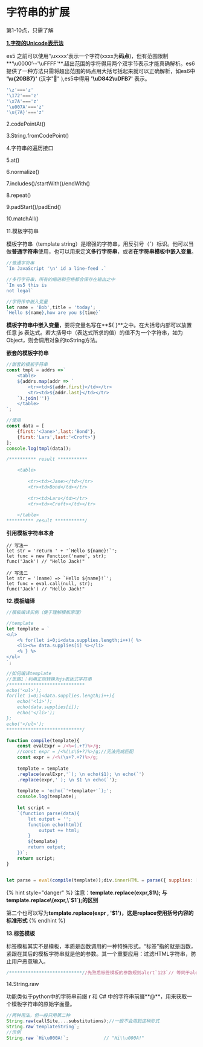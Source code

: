 # 字符串的扩展

第1-10点，只需了解

[**1.字符的Unicode表示法**](http://es6.ruanyifeng.com/#docs/string#%E5%AD%97%E7%AC%A6%E7%9A%84-Unicode-%E8%A1%A8%E7%A4%BA%E6%B3%95)

es5 之前可以使用'\uxxxx'表示一个字符\(xxxx为**码点**\)，但有范围限制**‘\u0000’--'\uFFFF'**.超出范围的字符得用两个双字节表示才能真确解析。es6提供了一种方法只需将超出范围的码点用大括号括起来就可以正确解析，如es6中 **'\u{20BB7}'** \(汉字"𐮷" \),es5中得用 **'\uD842\uDFB7'** 表示。

```javascript
'\z'==='z'
'\172'==='z'
'\x7A'==='z'
'\u007A'==='z'
'\u{7A}'==='z'
```

2.codePointAt\(\)

3.String.fromCodePoint\(\)

4.字符串的遍历接口

5.at\(\)

6.normalize\(\)

7.includes\(\)/startWith\(\)/endWith\(\)

8.repeat\(\)

9.padStart\(\)/padEnd\(\)

10.matchAll\(\)

11.模板字符串

模板字符串（template string）是增强的字符串，用反引号（**\`**）标识。他可以当做**普通字符串**使用，也可以用来定**义多行字符串**，或者**在字符串模板中嵌入变量**。

```javascript
//普通字符串
`In JavaScript '\n' id a line-feed .`

//多行字符串，所有的缩进和空格都会保存在输出之中
`In es5 this is 
not legal`

//字符传中嵌入变量
let name = 'Bob',title = 'today';
`Hello ${name},how are you ${time}`  


```

**模板字符串中嵌入变量**，要将变量名写在**${ }**之中。在大括号内部可以放置任意 **js** 表达式。若大括号中（表达式所求的值）的值不为一个字符串，如为Object，则会调用对象的toString方法。

**嵌套的模板字符串**

```javascript
//嵌套的模板字符串
const tmpl = addrs =>`
    <table>
    ${addrs.map(addr => `
        <tr><td>${addr.first}</td></tr>
        <tr><td>${addr.last}</td></tr>
    `).join('')}
    </table>
`;

//使用
const data = [
    {first:'<Jane>',last:'Bond'},
    {first:'Lars',last:'<Croft>'}
];
console.log(tmpl(data));

/********** result ***********

    <table>
    
        <tr><td><Jane></td></tr>
        <tr><td>Bond</td></tr>
    
        <tr><td>Lars</td></tr>
        <tr><td><Croft></td></tr>
    
    </table>
********** result ***********/
```

**引用模板字符串本身**

```text
// 写法一
let str = 'return ' + '`Hello ${name}!`';
let func = new Function('name', str);
func('Jack') // "Hello Jack!"

// 写法二
let str = '(name) => `Hello ${name}!`';
let func = eval.call(null, str);
func('Jack') // "Hello Jack!"
```

**12.模板编译**

```javascript
//模板编译实例（便于理解模板原理）

//template
let template = `
<ul>
    <% for(let i=0;i<data.supplies.length;i++){ %>
    <li><%= data.supplies[i] %></li>
    <% } %>
</ul>
`;

//如何编译template
//思路1：利用正则转换为js表达式字符串
/****************************
echo('<ul>');
for(let i=0;i<data.supplies.length;i++){
    echo('<li>');
    echo(data.supplies[i]);
    echo('</li>');
};
echo('</ul>');
****************************/

function compile(template){
    const evalExpr = /<%=(.+?)%>/g;
    //const expr = /<%(\s\S+?)%>/g;//无法完成匹配
    const expr = /<%(\s+?.+?)%>/g;
    
    template = template
    .replace(evalExpr,'`); \n echo($1); \n echo(`')
    .replace(expr,'`); \n $1 \n echo(`');
    
    template = 'echo(`'+template+'`);';
    console.log(template);
    
    let script =
    `(function parse(data){
        let output = '';
        function echo(html){
            output += html;
        }
        ${template}
        return output;
    })`;
    return script;
}


let parse = eval(compile(template));div.innerHTML = parse({ supplies: [ "broom", "mop", "cleaner" ] });
```

{% hint style="danger" %}
注意：**template.replace\(expr,$1\);  与  template.replace\(expr,\`$1\`\);的区别**

第二个也可以写为**template.replace\(expr , '$1'\)，这是replace使用括号内容的标准形式**
{% endhint %}

**13.标签模板**

标签模板其实不是模板，本质是函数调用的一种特殊形式。“标签”指的就是函数，紧跟在其后的模板字符串就是他的参数。其一个重要应用：过滤HTML字符串，防止用户恶意输入。

```javascript
/***************************//先熟悉标签模板的参数规则alert`123`// 等同于alert(123)----------------------------let a = 5;let b = 10;tag`Hello ${ a + b } world ${ a * b }`;// 等同于tag(['Hello ', ' world ', ''], 15, 50);***************************/let message =  SaferHTML`<p>${sender} has sent you a message.</p>`;function SaferHTML(templateData) {  let s = templateData[0];  for (let i = 1; i < arguments.length; i++) {    let arg = String(arguments[i]);    // Escape special characters in the substitution.    s += arg.replace(/&/g, "&amp;")            .replace(/</g, "&lt;")            .replace(/>/g, "&gt;");    // Don't escape special characters in the template.    s += templateData[i];  }  return s;}
```

14.String.raw

功能类似于python中的字符串前缀 **r** 和 C\# 中的字符串前缀**@**，用来获取一个模板字符串的原始字面量。

```javascript
//两种用法，但一般只用第二种
String.raw(callSite,...substitutions);//一般不会用到这种形式
String.raw`templateString`;
//示例
String.raw `Hi\u000A!`;             // "Hi\\u000A!"
```




